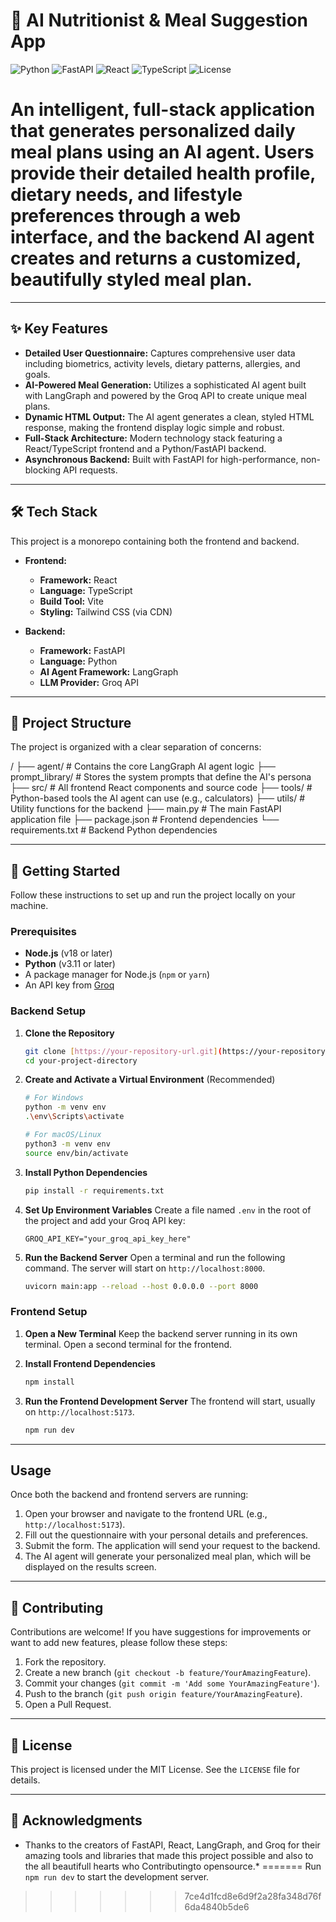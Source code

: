 # 🥗 AI Nutritionist & Meal Suggestion App

![Python](https://img.shields.io/badge/Python-3.11+-blue?logo=python&logoColor=white)
![FastAPI](https://img.shields.io/badge/FastAPI-0.111.0-green?logo=fastapi)
![React](https://img.shields.io/badge/React-18.2.0-blue?logo=react&logoColor=61DAFB)
![TypeScript](https://img.shields.io/badge/TypeScript-5.2.2-blue?logo=typescript)
![License](https://img.shields.io/badge/License-MIT-yellow.svg)


An intelligent, full-stack application that generates personalized daily meal plans using an AI agent. Users provide their detailed health profile, dietary needs, and lifestyle preferences through a web interface, and the backend AI agent creates and returns a customized, beautifully styled meal plan.
=======



---

## ✨ Key Features


* **Detailed User Questionnaire:** Captures comprehensive user data including biometrics, activity levels, dietary patterns, allergies, and goals.
* **AI-Powered Meal Generation:** Utilizes a sophisticated AI agent built with LangGraph and powered by the Groq API to create unique meal plans.
* **Dynamic HTML Output:** The AI agent generates a clean, styled HTML response, making the frontend display logic simple and robust.
* **Full-Stack Architecture:** Modern technology stack featuring a React/TypeScript frontend and a Python/FastAPI backend.
* **Asynchronous Backend:** Built with FastAPI for high-performance, non-blocking API requests.

---

## 🛠️ Tech Stack

This project is a monorepo containing both the frontend and backend.

* **Frontend:**
    * **Framework:** React
    * **Language:** TypeScript
    * **Build Tool:** Vite
    * **Styling:** Tailwind CSS (via CDN)

* **Backend:**
    * **Framework:** FastAPI
    * **Language:** Python
    * **AI Agent Framework:** LangGraph
    * **LLM Provider:** Groq API

---

## 📂 Project Structure

The project is organized with a clear separation of concerns:

/
├── agent/                # Contains the core LangGraph AI agent logic
├── prompt_library/       # Stores the system prompts that define the AI's persona
├── src/                  # All frontend React components and source code
├── tools/                # Python-based tools the AI agent can use (e.g., calculators)
├── utils/                # Utility functions for the backend
├── main.py               # The main FastAPI application file
├── package.json          # Frontend dependencies
└── requirements.txt      # Backend Python dependencies

---

## 🚀 Getting Started

Follow these instructions to set up and run the project locally on your machine.

### Prerequisites

* **Node.js** (v18 or later)
* **Python** (v3.11 or later)
* A package manager for Node.js (`npm` or `yarn`)
* An API key from [Groq](https://console.groq.com/keys)

### Backend Setup

1.  **Clone the Repository**
    ```bash
    git clone [https://your-repository-url.git](https://your-repository-url.git)
    cd your-project-directory
    ```

2.  **Create and Activate a Virtual Environment** (Recommended)
    ```bash
    # For Windows
    python -m venv env
    .\env\Scripts\activate

    # For macOS/Linux
    python3 -m venv env
    source env/bin/activate
    ```

3.  **Install Python Dependencies**
    ```bash
    pip install -r requirements.txt
    ```

4.  **Set Up Environment Variables**
    Create a file named `.env` in the root of the project and add your Groq API key:
    ```env
    GROQ_API_KEY="your_groq_api_key_here"
    ```

5.  **Run the Backend Server**
    Open a terminal and run the following command. The server will start on `http://localhost:8000`.
    ```bash
    uvicorn main:app --reload --host 0.0.0.0 --port 8000
    ```

### Frontend Setup

1.  **Open a New Terminal**
    Keep the backend server running in its own terminal. Open a second terminal for the frontend.

2.  **Install Frontend Dependencies**
    ```bash
    npm install
    ```

3.  **Run the Frontend Development Server**
    The frontend will start, usually on `http://localhost:5173`.
    ```bash
    npm run dev
    ```

---

## Usage

Once both the backend and frontend servers are running:
1.  Open your browser and navigate to the frontend URL (e.g., `http://localhost:5173`).
2.  Fill out the questionnaire with your personal details and preferences.
3.  Submit the form. The application will send your request to the backend.
4.  The AI agent will generate your personalized meal plan, which will be displayed on the results screen.

---

## 🤝 Contributing

Contributions are welcome! If you have suggestions for improvements or want to add new features, please follow these steps:
1.  Fork the repository.
2.  Create a new branch (`git checkout -b feature/YourAmazingFeature`).
3.  Commit your changes (`git commit -m 'Add some YourAmazingFeature'`).
4.  Push to the branch (`git push origin feature/YourAmazingFeature`).
5.  Open a Pull Request.

---

## 📄 License

This project is licensed under the MIT License. See the `LICENSE` file for details.

---

## 🙏 Acknowledgments

* Thanks to the creators of FastAPI, React, LangGraph, and Groq for their amazing tools and libraries that made this project possible and also to the all beautifull hearts who Contributingto opensource.*
=======
  Run `npm run dev` to start the development server.
  
>>>>>>> 7ce4d1fcd8e6d9f2a28fa348d76f6da4840b5de6
